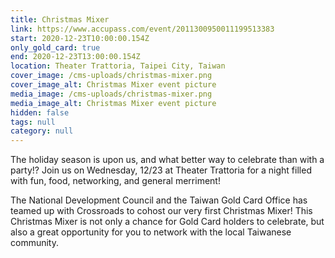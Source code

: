 ```yaml
---
title: Christmas Mixer
link: https://www.accupass.com/event/2011300950011199513383
start: 2020-12-23T10:00:00.154Z
only_gold_card: true
end: 2020-12-23T13:00:00.154Z
location: Theater Trattoria, Taipei City, Taiwan
cover_image: /cms-uploads/christmas-mixer.png
cover_image_alt: Christmas Mixer event picture
media_image: /cms-uploads/christmas-mixer.png
media_image_alt: Christmas Mixer event picture
hidden: false
tags: null
category: null
---
```

The holiday season is upon us, and what better way to celebrate than with a party!? Join us on Wednesday, 12/23 at Theater Trattoria for a night filled with fun, food, networking, and general merriment! 

The National Development Council and the Taiwan Gold Card Office has teamed up with Crossroads to cohost our very first Christmas Mixer! This Christmas Mixer is not only a chance for Gold Card holders to celebrate, but also a great opportunity for you to network with the local Taiwanese community.